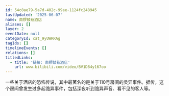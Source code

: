 ```yaml
---
id: 54c8ae79-5a7d-402c-99ae-1124fc248945
lastUpdated: '2025-06-07'
name: 南锣鼓巷酒店
aliases: []
layer: 2
eventDate: null
categoryId: cat_9yUWRRAg
tagIds: []
timelineEvents: []
relations: []
titledLinks:
  - title: '链接: 南锣鼓巷酒店'
    url: www.bilibili.com/video/BV1D84y167oo
---
```

一些关于酒店的恐怖传说，其中最著名的是关于110号房间的灵异事件。据传，这个房间曾发生过多起诡异事件，包括深夜听到诡异声音、看不见的客人等。
